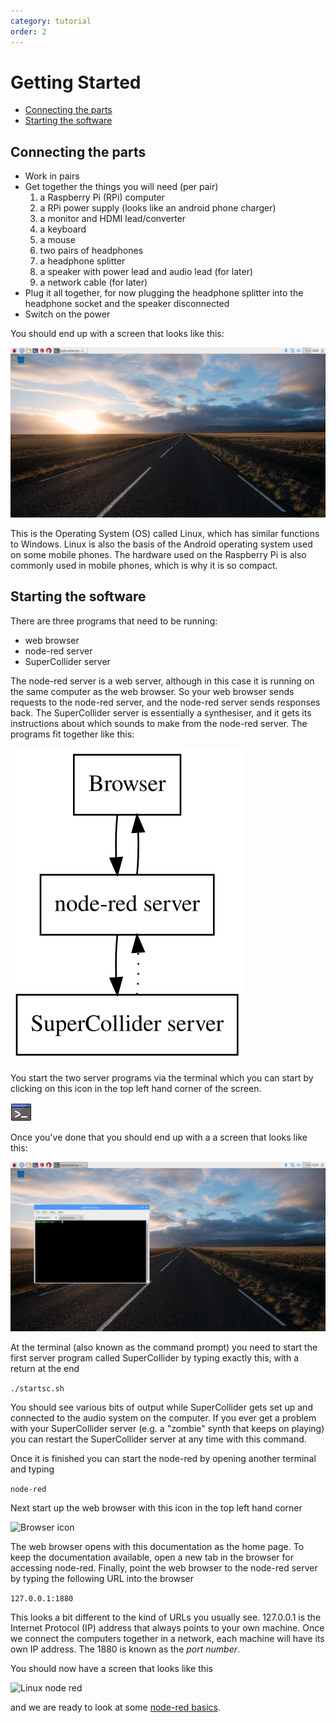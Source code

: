 ```yaml
---
category: tutorial
order: 2
---
```




# Getting Started

* [Connecting the parts](#connecting)
* [Starting the software](#starting)


## <a name='connecting'></a>Connecting the parts

* Work in pairs
* Get together the things you will need (per pair)
    1. a Raspberry Pi (RPi) computer
    2. a RPi power supply (looks like an android phone charger)
    3. a monitor and HDMI lead/converter
    4. a keyboard
    4. a mouse
    4. two pairs of headphones
    4. a headphone splitter
    4. a speaker with power lead and audio lead (for later)
    4. a network cable (for later)
* Plug it all together, for now plugging the headphone splitter into the headphone socket and the speaker disconnected
* Switch on the power

You should end up with a screen that looks like this:

![Startup screen for Linux on the Raspberry Pi](linux-startup.png)

This is the Operating System (OS) called Linux, which has similar functions to Windows. Linux is also the basis of the Android operating system used on some mobile phones. The hardware used on the Raspberry Pi is also commonly used in mobile phones, which is why it is so compact.

## <a name="starting"></a>Starting the software

There are three programs that need to be running:

* web browser
* node-red server
* SuperCollider server

The node-red server is a web server, although in this case it is running on the same computer as the web browser. So your web browser sends requests to the node-red server, and the node-red server sends responses back. The SuperCollider server is essentially a synthesiser, and it gets its instructions about which sounds to make from the node-red server. The programs fit together like this:

![Communication between the programs](programs.svg)


You start the two server programs via the terminal which you can start by clicking on this icon in the top left hand corner of the screen.

![Terminal icon](terminal-icon.png)

Once you've done that you should end up with a a screen that looks like this:

![Linux with open terminal](linux-terminal.png)

At the terminal (also known as the command prompt) you need to start the first server program called SuperCollider by typing exactly this, with a return at the end

```./startsc.sh```

You should see various bits of output while SuperCollider gets set up and connected to the audio system on the computer. If you ever get a problem with your SuperCollider server (e.g. a "zombie" synth that keeps on playing) you can restart the SuperCollider server at any time with this command.

Once it is finished you can start the node-red by opening another terminal and typing

```node-red```

Next start up the web browser with this icon in the top left hand corner

![Browser icon](browser-icon.png)

The web browser opens with this documentation as the home page. To keep the documentation available, open a new tab in the browser for accessing node-red. 
Finally, point the web browser to the node-red server by typing the following URL into the browser

```127.0.0.1:1880```

This looks a bit different to the kind of URLs you usually see. 127.0.0.1 is the Internet Protocol (IP) address that always points to your own machine. Once we connect the computers together in a network, each machine will have its own IP address. The 1880 is known as the _port number_.

You should now have a screen that looks like this

![Linux node red](linux-node-red.png)

and we are ready to look at some [node-red basics](node-red-basics).



